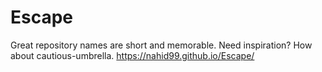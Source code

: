 # Escape
Great repository names are short and memorable. Need inspiration? How about cautious-umbrella.
https://nahid99.github.io/Escape/
